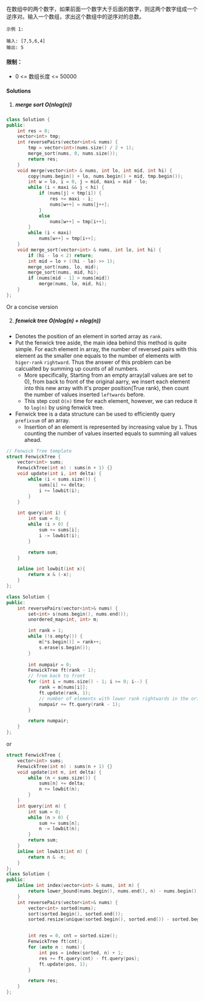 在数组中的两个数字，如果前面一个数字大于后面的数字，则这两个数字组成一个逆序对。输入一个数组，求出这个数组中的逆序对的总数。

 

```
示例 1:

输入: [7,5,6,4]
输出: 5
```

 

#### 限制：

- 0 <= 数组长度 <= 50000

#### Solutions

1. ##### merge sort O(nlog(n))

```cpp
class Solution {
public:
    int res = 0;
    vector<int> tmp;
    int reversePairs(vector<int>& nums) {
        tmp = vector<int>(nums.size() / 2 + 1);
        merge_sort(nums, 0, nums.size());
        return res;
    }
    void merge(vector<int> & nums, int lo, int mid, int hi) {
        copy(nums.begin() + lo, nums.begin() + mid, tmp.begin());
        int w = lo, i = 0, j = mid, maxi = mid - lo;
        while (i < maxi && j < hi) {
            if (nums[j] < tmp[i]) {
                res += maxi - i;
                nums[w++] = nums[j++];
            }
            else
                nums[w++] = tmp[i++];
        }
        while (i < maxi)
            nums[w++] = tmp[i++];
    }
    void merge_sort(vector<int> & nums, int lo, int hi) {
        if (hi - lo < 2) return;
        int mid = lo + ((hi - lo) >> 1);
        merge_sort(nums, lo, mid);
        merge_sort(nums, mid, hi);
        if (nums[mid - 1] > nums[mid])
            merge(nums, lo, mid, hi);
    }
};
```

Or a concise version

2. ##### fenwick tree O(nlog(n) + nlog(n))

- Denotes the position of an element in sorted array as `rank`. 
- Put the fenwick tree aside, the main idea behind this method is quite simple. For each element in array, the number of reversed pairs with this element as the smaller one equals to the number of elements with `higer-rank` `rightward`. Thus the answer of this problem can be calcualted by summing up counts of all numbers.
    - More specifically, Starting from an empty array(all values are set to 0), from back to front of the original aarry, we insert each element into this new array with it's proper position(True rank), then count the number of values inserted `leftwards` before.
    - This step cost `O(n)` time for each element, however, we can reduce it to `log(n)` by using fenwick tree.
- Fenwick tree is a data structure can be used to efficiently query `prefixsum` of an array.
    - Insertion of an element is represented by increasing value by `1`. Thus counting the number of values inserted equals to summing all values ahead.

```cpp
// Fenwick Tree template
struct FenwickTree {
    vector<int> sums;
    FenwickTree(int n) : sums(n + 1) {}
    void update(int i, int delta) {
        while (i < sums.size()) {
            sums[i] += delta;
            i += lowbit(i);
        }
    }

    int query(int i) {
        int sum = 0;
        while (i > 0) {
            sum += sums[i];
            i -= lowbit(i);
        }

        return sum;
    }

    inline int lowbit(int x){
        return x & (-x);
    }
};

class Solution {
public:
    int reversePairs(vector<int>& nums) {
        set<int> s(nums.begin(), nums.end());
        unordered_map<int, int> m;

        int rank = 1;
        while (!s.empty()) {
            m[*s.begin()] = rank++;
            s.erase(s.begin());
        }
        
        int numpair = 0;
        FenwickTree ft(rank - 1);
        // from back to front
        for (int i = nums.size() - 1; i >= 0; i--) {
            rank = m[nums[i]];
            ft.update(rank, 1);
            // number of elements with lower rank rightwards in the original array
            numpair += ft.query(rank - 1);
        }

        return numpair;
    }
};
```

or 

```cpp
struct FenwickTree {
    vector<int> sums;
    FenwickTree(int n) : sums(n + 1) {}
    void update(int n, int delta) {
        while (n < sums.size()) {
            sums[n] += delta;
            n += lowbit(n);
        }
    }
    int query(int n) {
        int sum = 0;
        while (n > 0) {
            sum += sums[n];
            n -= lowbit(n);
        }
        return sum;
    }
    inline int lowbit(int n) {
        return n & -n;
    }
};
class Solution {
public:
    inline int index(vector<int> & nums, int n) {
        return lower_bound(nums.begin(), nums.end(), n) - nums.begin();
    }
    int reversePairs(vector<int>& nums) {
        vector<int> sorted(nums);
        sort(sorted.begin(), sorted.end());
        sorted.resize(unique(sorted.begin(), sorted.end()) - sorted.begin());


        int res = 0, cnt = sorted.size();
        FenwickTree ft(cnt);
        for (auto n : nums) {
            int pos = index(sorted, n) + 1;
            res += ft.query(cnt) - ft.query(pos);
            ft.update(pos, 1);
        }

        return res;
    }
};
```